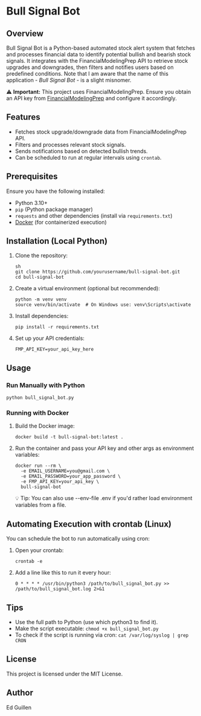 # Bull Signal Bot

## Overview

Bull Signal Bot is a Python-based automated stock alert system that fetches and processes financial data to identify potential bullish and bearish stock signals. It integrates with the FinancialModelingPrep API to retrieve stock upgrades and downgrades, then filters and notifies users based on predefined conditions. Note that I am aware that the name of this application - _Bull Signal Bot_ - is a slight misnomer.

⚠ **Important:** This project uses FinancialModelingPrep. Ensure you obtain an API key from [FinancialModelingPrep](https://financialmodelingprep.com/) and configure it accordingly.

## Features

- Fetches stock upgrade/downgrade data from FinancialModelingPrep API.
- Filters and processes relevant stock signals.
- Sends notifications based on detected bullish trends.
- Can be scheduled to run at regular intervals using `crontab`.

## Prerequisites

Ensure you have the following installed:

- Python 3.10+
- `pip` (Python package manager)
- `requests` and other dependencies (install via `requirements.txt`)
- [Docker](https://docs.docker.com/get-docker/) (for containerized execution)

## Installation (Local Python)

1. Clone the repository:
   ```
   sh
   git clone https://github.com/yourusername/bull-signal-bot.git
   cd bull-signal-bot
   ```

2. Create a virtual environment (optional but recommended):
   ```
   python -m venv venv
   source venv/bin/activate  # On Windows use: venv\Scripts\activate
   ```

3. Install dependencies:
   ```
   pip install -r requirements.txt
   ```

4. Set up your API credentials:
   ```
   FMP_API_KEY=your_api_key_here
   ```

## Usage
### Run Manually with Python
```
python bull_signal_bot.py
```

### Running with Docker

1. Build the Docker image:
   ```
   docker build -t bull-signal-bot:latest .
   ```

2. Run the container and pass your API key and other args as environment variables:
   ```
   docker run --rm \
     -e EMAIL_USERNAME=you@gmail.com \
     -e EMAIL_PASSWORD=your_app_password \
     -e FMP_API_KEY=your_api_key \
     bull-signal-bot
   ```
   💡 Tip: You can also use --env-file .env if you'd rather load environment variables from a file.

## Automating Execution with crontab (Linux)

You can schedule the bot to run automatically using cron:

1. Open your crontab:
   ```
   crontab -e
   ```

2. Add a line like this to run it every hour:
   ```
   0 * * * * /usr/bin/python3 /path/to/bull_signal_bot.py >> /path/to/bull_signal_bot.log 2>&1
   ```

## Tips

- Use the full path to Python (use which python3 to find it).
- Make the script executable: `chmod +x bull_signal_bot.py`
- To check if the script is running via cron: `cat /var/log/syslog | grep CRON`

## License

This project is licensed under the MIT License.

## Author

Ed Guillen
